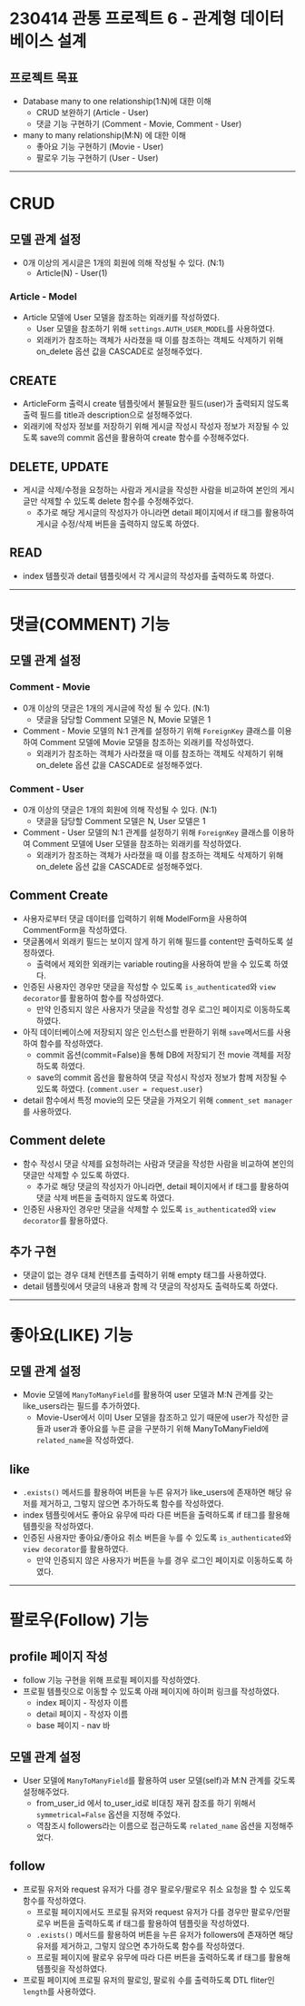 # 230414 관통 프로젝트 6 - 관계형 데이터베이스 설계
## 프로젝트 목표
- Database many to one relationship(1:N)에 대한 이해
    - CRUD 보완하기 (Article - User)
    - 댓글 기능 구현하기 (Comment - Movie, Comment - User)
- many to many relationship(M:N) 에 대한 이해
    - 좋아요 기능 구현하기 (Movie - User)
    - 팔로우 기능 구현하기 (User - User)
---
# CRUD
## 모델 관계 설정
- 0개 이상의 게시글은 1개의 회원에 의해 작성될 수 있다. (N:1)
    - Article(N) - User(1)
### Article - Model
- Article 모델에 User 모델을 참조하는 외래키를 작성하였다.
    - User 모델을 참조하기 위해 `settings.AUTH_USER_MODEL`를 사용하였다.
    - 외래키가 참조하는 객체가 사라졌을 때 이를 참조하는 객체도 삭제하기 위해 on_delete 옵션 값을 CASCADE로 설정해주었다.
## CREATE
- ArticleForm 출력시 create 템플릿에서 불필요한 필드(user)가 출력되지 않도록 출력 필드를 title과 description으로 설정해주었다. 
- 외래키에 작성자 정보를 저장하기 위해 게시글 작성시 작성자 정보가 저장될 수 있도록 save의 commit 옵션을 활용하여 create 함수를 수정해주었다. 
## DELETE, UPDATE
- 게시글 삭제/수정을 요청하는 사람과 게시글을 작성한 사람을 비교하여 본인의 게시글만 삭제할 수 있도록 delete 함수를 수정해주었다. 
    - 추가로 해당 게시글의 작성자가 아니라면 detail 페이지에서 if 태그를 활용하여 게시글 수정/삭제 버튼을 출력하지 않도록 하였다.
## READ
- index 템플릿과 detail 템플릿에서 각 게시글의 작성자를 출력하도록 하였다.
---
# 댓글(COMMENT) 기능
## 모델 관계 설정
### Comment - Movie
- 0개 이상의 댓글은 1개의 게시글에 작성 될 수 있다. (N:1)
    - 댓글을 담당할 Comment 모델은 N, Movie 모델은 1
- Comment - Movie 모델의 N:1 관계를 설정하기 위해 `ForeignKey` 클래스를 이용하여 Comment 모델에 Movie 모델을 참조하는 외래키를 작성하였다.
    - 외래키가 참조하는 객체가 사라졌을 때 이를 참조하는 객체도 삭제하기 위해 on_delete 옵션 값을 CASCADE로 설정해주었다.
### Comment - User
- 0개 이상의 댓글은 1개의 회원에 의해 작성될 수 있다. (N:1)
    - 댓글을 담당할 Comment 모델은 N, User 모델은 1 
- Comment - User 모델의 N:1 관계를 설정하기 위해 `ForeignKey` 클래스를 이용하여 Comment 모델에 User 모델을 참조하는 외래키를 작성하였다.
    - 외래키가 참조하는 객체가 사라졌을 때 이를 참조하는 객체도 삭제하기 위해 on_delete 옵션 값을 CASCADE로 설정해주었다.
## Comment Create
- 사용자로부터 댓글 데이터를 입력하기 위해 ModelForm을 사용하여 CommentForm을 작성하였다.
- 댓글폼에서 외래키 필드는 보이지 않게 하기 위해 필드를 content만 출력하도록 설정하였다.
    - 출력에서 제외한 외래키는 variable routing을 사용하여 받을 수 있도록 하였다.
- 인증된 사용자인 경우만 댓글을 작성할 수 있도록 `is_authenticated`와 `view decorator`를 활용하여 함수를 작성하였다. 
    - 만약 인증되지 않은 사용자가 댓글을 작성할 경우 로그인 페이지로 이동하도록 하였다.
- 아직 데이터베이스에 저장되지 않은 인스턴스를 반환하기 위해 `save`메서드를 사용하여 함수를 작성하였다.
    - commit 옵션(commit=False)을 통해 DB에 저장되기 전 movie 객체를 저장하도록 하였다.
    - save의 commit 옵선을 활용하여 댓글 작성시 작성자 정보가 함께 저장될 수 있도록 하였다. (`comment.user = request.user`)
- detail 함수에서 특정 movie의 모든 댓글을 가져오기 위해 `comment_set manager`를 사용하였다.
## Comment delete
- 함수 작성시 댓글 삭제를 요청하려는 사람과 댓글을 작성한 사람을 비교하여 본인의 댓글만 삭제할 수 있도록 하였다.
    - 추가로 해당 댓글의 작성자가 아니라면, detail 페이지에서 if 태그를 활용하여 댓글 삭제 버튼을 출력하지 않도록 하였다.
- 인증된 사용자인 경우만 댓글을 삭제할 수 있도록 `is_authenticated`와 `view decorator`를 활용하였다. 
## 추가 구현
- 댓글이 없는 경우 대체 컨텐츠를 출력하기 위해 empty 태그를 사용하였다.
- detail 템플릿에서 댓글의 내용과 함께 각 댓글의 작성자도 출력하도록 하였다. 
---
# 좋아요(LIKE) 기능
## 모델 관계 설정
- Movie 모델에 `ManyToManyField`를 활용하여 user 모델과 M:N 관계를 갖는 like_users라는 필드를 추가하였다.
    - Movie-User에서 이미 User 모델을 참조하고 있기 때문에 user가 작성한 글들과 user과 좋아요를 누른 글을 구분하기 위해 ManyToManyField에 `related_name`을 작성하였다.
## like
- `.exists()` 메서드를 활용하여 버튼을 누른 유저가 like_users에 존재하면 해당 유저를 제거하고, 그렇지 않으면 추가하도록 함수를 작성하였다. 
- index 템플릿에서도 좋아요 유무에 따라 다른 버튼을 출력하도록 if 태그를 활용해 템플릿을 작성하였다.
- 인증된 사용자만 좋아요/좋아요 취소 버튼을 누를 수 있도록 `is_authenticated`와 `view decorator`를 활용하였다. 
    - 만약 인증되지 않은 사용자가 버튼을 누를 경우 로그인 페이지로 이동하도록 하였다.
---
# 팔로우(Follow) 기능
## profile 페이지 작성
- follow 기능 구현을 위해 프로필 페이지를 작성하였다.
- 프로필 템플릿으로 이동할 수 있도록 아래 페이지에 하이퍼 링크를 작성하였다.
    - index 페이지 - 작성자 이름
    - detail 페이지 - 작성자 이름
    - base 페이지 - nav 바
## 모델 관계 설정
- User 모델에 `ManyToManyField`를 활용하여 user 모델(self)과 M:N 관계를 갖도록 설정해주었다.
    - from_user_id 에서 to_user_id로 비대칭 재귀 참조를 하기 위해서 `symmetrical=False` 옵션을 지정해 주었다.
    - 역참조시 followers라는 이름으로 접근하도록 `related_name` 옵션을 지정해주었다.
## follow
- 프로필 유저와 request 유저가 다를 경우 팔로우/팔로우 취소 요청을 할 수 있도록 함수를 작성하였다.
    - 프로필 페이지에서도 프로필 유저와 request 유저가 다를 경우만 팔로우/언팔로우 버튼을 출력하도록 if 태그를 활용하여 템플릿을 작성하였다.
    - `.exists()` 메서드를 활용하여 버튼을 누른 유저가 followers에 존재하면 해당 유저를 제거하고, 그렇지 않으면 추가하도록 함수를 작성하였다. 
    - 프로필 페이지에 팔로우 유무에 따라 다른 버튼을 출력하도록 if 태그를 활용해 템플릿을 작성하였다.
- 프로필 페이지에 프로필 유저의 팔로잉, 팔로워 수를 출력하도록 DTL fliter인 `length`를 사용하였다. 